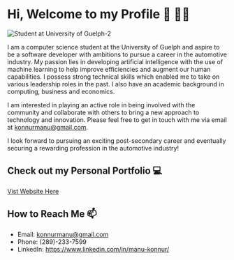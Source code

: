 # Hi, Welcome to my Profile 👋 👨‍💻

![Student at University of Guelph-2](https://user-images.githubusercontent.com/66081005/211170738-9d55bd7c-2341-4203-b173-52a1d14d8918.png)

I am a computer science student at the University of Guelph and aspire to be a software developer with ambitions to pursue a career in the automotive industry. My passion lies in developing artificial intelligence with the use of machine learning to help improve efficiencies and augment our human capabilities. I possess strong technical skills which enabled me to take on various leadership roles in the past. I also have an academic background in computing, business and economics.

I am interested in playing an active role in being involved with the community and collaborate with others to bring a new approach to technology and innovation. Please feel free to get in touch with me via email at konnurmanu@gmail.com.

I look forward to pursuing an exciting post-secondary career and eventually securing a rewarding profession in the automotive industry!

## Check out my Personal Portfolio 💻
[Vist Website Here](https://manu-konnurs-portfolio.webnode.page/)

## How to Reach Me 📫
* Email: konnurmanu@gmail.com
* Phone: (289)-233-7599
* LinkedIn: https://www.linkedin.com/in/manu-konnur/


<!--
**mank03/mank03** is a ✨ _special_ ✨ repository because its `README.md` (this file) appears on your GitHub profile.

Here are some ideas to get you started:

- 🔭 I’m currently working on ...
- 🌱 I’m currently learning ...
- 👯 I’m looking to collaborate on ...
- 🤔 I’m looking for help with ...
- 💬 Ask me about ...
- 📫 How to reach me: ...
- 😄 Pronouns: ...
- ⚡ Fun fact: ...
-->
